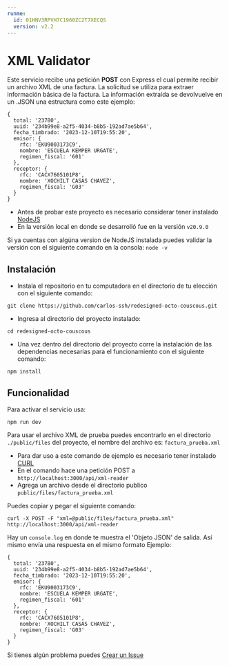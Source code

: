 ```yaml
---
runme:
  id: 01HNV3RPVH7C1960ZC2T7XECQS
  version: v2.2
---
```


# XML Validator
Este servicio recibe una petición **POST** con Express el cual permite recibir un archivo XML de una factura.
La solicitud se utiliza para extraer información básica de la factura.
La información extraída se devolvuelve en un .JSON una estructura como este ejemplo:
```
{
  total: '23780',
  uuid: '234b99e8-a2f5-4034-b8b5-192ad7ae5b64',
  fecha_timbrado: '2023-12-10T19:55:20',
  emisor: {
    rfc: 'EKU9003173C9',
    nombre: 'ESCUELA KEMPER URGATE',
    regimen_fiscal: '601'
  },
  receptor: {
    rfc: 'CACX7605101P8',
    nombre: 'XOCHILT CASAS CHAVEZ',
    regimen_fiscal: 'G03'
  }
}
```

- Antes de probar este proyecto es necesario considerar tener instalado [NodeJS](https://nodejs.org/en/blog/release/v20.9.0)
- En la versión local en donde se desarrolló fue en la versión `v20.9.0`

Si ya cuentas con algúna version de NodeJS instalada puedes validar la versión con el siguiente comando en la consola: `node -v`

## Instalación
- Instala el repositorio en tu computadora en el directorio de tu elección con el siguiente comando:

```
git clone https://github.com/carlos-ssh/redesigned-octo-couscous.git
```

- Ingresa al directorio del proyecto instalado:

```
cd redesigned-octo-couscous
```

- Una vez dentro del directorio del proyecto corre la instalación de las dependencias necesarias para el funcionamiento con el siguiente comando:

```
npm install
```

## Funcionalidad
Para activar el servicio usa:

```
npm run dev
```

Para usar el archivo XML de prueba puedes encontrarlo en el directorio `./public/files` del proyecto, el nombre del archivo es: `factura_prueba.xml`

- Para dar uso a este comando de ejemplo es necesario tener instalado [CURL](https://curl.se/download.html)
- En el comando hace una petición POST a `http://localhost:3000/api/xml-reader`
- Agrega un archivo desde el directorio publico `public/files/factura_prueba.xml`

Puedes copiar y pegar el siguiente comando:

```
curl -X POST -F "xml=@public/files/factura_prueba.xml" http://localhost:3000/api/xml-reader
```

Hay un `console.log` en donde te muestra el 'Objeto JSON' de salida. Así mismo envía una respuesta en el mismo formato
Ejemplo:

```
{
  total: '23780',
  uuid: '234b99e8-a2f5-4034-b8b5-192ad7ae5b64',
  fecha_timbrado: '2023-12-10T19:55:20',
  emisor: {
    rfc: 'EKU9003173C9',
    nombre: 'ESCUELA KEMPER URGATE',
    regimen_fiscal: '601'
  },
  receptor: {
    rfc: 'CACX7605101P8',
    nombre: 'XOCHILT CASAS CHAVEZ',
    regimen_fiscal: 'G03'
  }
}
```

Si tienes algún problema puedes [Crear un Issue](https://github.com/carlos-ssh/redesigned-octo-couscous/issues)
